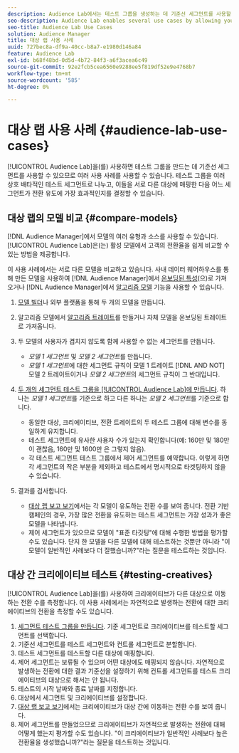 ```yaml
---
description: Audience Lab에서는 테스트 그룹을 생성하는 데 기준선 세그먼트를 사용할 수 있으므로 여러 사용 사례를 사용할 수 있습니다. 테스트 그룹을 여러 상호 배타적인 테스트 세그먼트로 나누고, 이들을 서로 다른 대상에 매핑한 다음 어느 세그먼트가 전환 유도에 가장 효과적인지를 결정할 수 있습니다.
seo-description: Audience Lab enables several use cases by allowing you to use baseline segments for creating test groups. You can divide test groups into several mutually exclusive test segments, map these to different destinations and then determine which of the segments are most effective in driving conversions.
seo-title: Audience Lab Use Cases
solution: Audience Manager
title: 대상 랩 사용 사례
uuid: 727bec8a-df9a-40cc-b8a7-e1980d146a84
feature: Audience Lab
exl-id: b68f48bd-0d5d-4b72-84f3-a6f3acea6c49
source-git-commit: 92e2fcb5cea6560e9288ee5f819df52e9e4768b7
workflow-type: tm+mt
source-wordcount: '585'
ht-degree: 0%

---
```


# 대상 랩 사용 사례 {#audience-lab-use-cases}

[!UICONTROL Audience Lab]을(를) 사용하면 테스트 그룹을 만드는 데 기준선 세그먼트를 사용할 수 있으므로 여러 사용 사례를 사용할 수 있습니다. 테스트 그룹을 여러 상호 배타적인 테스트 세그먼트로 나누고, 이들을 서로 다른 대상에 매핑한 다음 어느 세그먼트가 전환 유도에 가장 효과적인지를 결정할 수 있습니다.

## 대상 랩의 모델 비교 {#compare-models}

[!DNL Audience Manager]에서 모델의 여러 유형과 소스를 사용할 수 있습니다. [!UICONTROL Audience Lab]은(는) 활성 모델에서 고객의 전환율을 쉽게 비교할 수 있는 방법을 제공합니다.

<!-- audience-lab-compare-models.xml -->

이 사용 사례에서는 서로 다른 모델을 비교하고 있습니다. 사내 데이터 웨어하우스를 통해 만든 모델을 사용하여 [!DNL Audience Manager]에서 [온보딩된 특성](../../features/traits/create-onboarded-rule-based-traits.md#create-rules-based-or-onboarded-traits)(으)로 가져오거나 [!DNL Audience Manager]에서 [알고리즘 모델](../../features/algorithmic-models/understanding-models.md) 기능을 사용할 수 있습니다.

1. [모델 빌더](../../features/algorithmic-models/create-model.md)나 외부 플랫폼을 통해 두 개의 모델을 만듭니다.
1. 알고리즘 모델에서 [알고리즘 트레이트](../../features/traits/create-algorithmic-traits.md)를 만들거나 자체 모델을 온보딩된 트레이트로 가져옵니다.
1. 두 모델의 사용자가 겹치지 않도록 함께 사용할 수 없는 세그먼트를 만듭니다.

   * *모델 1 세그먼트* 및 *모델 2 세그먼트*&#x200B;를 만듭니다.
   * *모델 1 세그먼트*&#x200B;에 대한 세그먼트 규칙이 모델 1 트레이트 [!DNL AND NOT] 모델 2 트레이트이거나 *모델 2 세그먼트*&#x200B;의 세그먼트 규칙이 그 반대입니다.

1. [두 개의 세그먼트 테스트 그룹을 [!UICONTROL Audience Lab]에 만듭니다](../../features/audience-lab/audience-lab-manage-test-groups.md#create-test-groups). 하나는 *모델 1 세그먼트*&#x200B;를 기준으로 하고 다른 하나는 *모델 2 세그먼트*&#x200B;를 기준으로 합니다.

   * 동일한 대상, 크리에이티브, 전환 트레이트의 두 테스트 그룹에 대해 변수를 동일하게 유지합니다.
   * 테스트 세그먼트에 유사한 사용자 수가 있는지 확인합니다(예: 160만 및 180만 이 괜찮음, 160만 및 1600만 은 그렇지 않음).
   * 각 테스트 세그먼트 테스트 그룹에서 제어 세그먼트를 예약합니다. 이렇게 하면 각 세그먼트의 작은 부분을 제외하고 테스트에서 명시적으로 타겟팅하지 않을 수 있습니다.

1. 결과를 검사합니다.

   * [대상 랩 보고 보기](../../features/audience-lab/audience-lab-reporting-view.md)에서는 각 모델이 유도하는 전환 수를 보여 줍니다. 전환 기반 캠페인의 경우, 가장 많은 전환을 유도하는 테스트 세그먼트는 가장 성과가 좋은 모델을 나타냅니다.
   * 제어 세그먼트가 있으므로 모델이 &quot;표준 타깃팅&quot;에 대해 수행한 방법을 평가할 수도 있습니다. 단지 한 모델을 다른 모델에 대해 테스트하는 것뿐만 아니라 &quot;이 모델이 일반적인 사례보다 더 잘했습니까?&quot;라는 질문을 테스트하는 것입니다.

## 대상 간 크리에이티브 테스트 {#testing-creatives}

<!-- audience-lab-creatives-across-destinations.xml -->

[!UICONTROL Audience Lab]을(를) 사용하여 크리에이티브가 다른 대상으로 이동하는 전환 수를 측정합니다. 이 사용 사례에서는 자연적으로 발생하는 전환에 대한 크리에이티브의 전환을 측정할 수도 있습니다.

1. [세그먼트 테스트 그룹을 만듭니다](../../features/audience-lab/audience-lab-manage-test-groups.md#create-test-groups). 기준 세그먼트로 크리에이티브를 테스트할 세그먼트를 선택합니다.
1. 기준선 세그먼트를 테스트 세그먼트와 컨트롤 세그먼트로 분할합니다.
1. 테스트 세그먼트를 테스트할 다른 대상에 매핑합니다.
1. 제어 세그먼트는 보류될 수 있으며 어떤 대상에도 매핑되지 않습니다. 자연적으로 발생하는 전환에 대한 결과 기준선을 설정하기 위해 컨트롤 세그먼트를 테스트 크리에이티브의 대상으로 해서는 안 됩니다.
1. 테스트의 시작 날짜와 종료 날짜를 지정합니다.
1. 대상에서 세그먼트 및 크리에이티브를 설정합니다.
1. [대상 랩 보고 보기](../../features/audience-lab/audience-lab-reporting-view.md)에서는 크리에이티브가 대상 간에 이동하는 전환 수를 보여 줍니다.
1. 제어 세그먼트를 만들었으므로 크리에이티브가 자연적으로 발생하는 전환에 대해 어떻게 했는지 평가할 수도 있습니다. &quot;이 크리에이티브가 일반적인 사례보다 높은 전환율을 생성했습니까?&quot;라는 질문을 테스트하는 것입니다.
